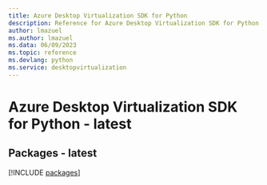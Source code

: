 ```yaml
---
title: Azure Desktop Virtualization SDK for Python
description: Reference for Azure Desktop Virtualization SDK for Python
author: lmazuel
ms.author: lmazuel
ms.data: 06/09/2023
ms.topic: reference
ms.devlang: python
ms.service: desktopvirtualization
---
```

# Azure Desktop Virtualization SDK for Python - latest
## Packages - latest
[!INCLUDE [packages](desktop-virtualization-index.md)]